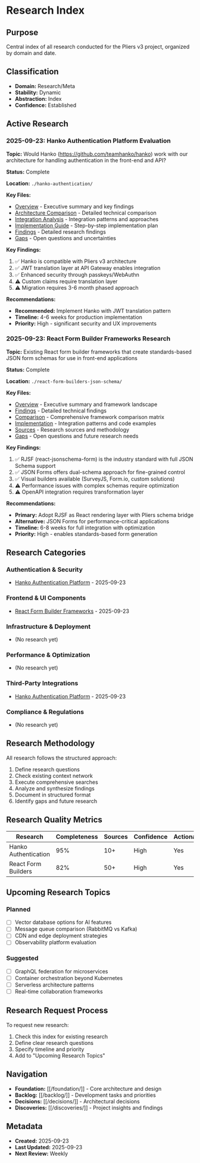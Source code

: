 # Research Index

## Purpose
Central index of all research conducted for the Pliers v3 project, organized by domain and date.

## Classification
- **Domain:** Research/Meta
- **Stability:** Dynamic
- **Abstraction:** Index
- **Confidence:** Established

## Active Research

### 2025-09-23: Hanko Authentication Platform Evaluation

**Topic:** Would Hanko (https://github.com/teamhanko/hanko) work with our architecture for handling authentication in the front-end and API?

**Status:** Complete

**Location:** `./hanko-authentication/`

**Key Files:**
- [Overview](./hanko-authentication/overview.md) - Executive summary and key findings
- [Architecture Comparison](./hanko-authentication/architecture-comparison.md) - Detailed technical comparison
- [Integration Analysis](./hanko-authentication/integration-analysis.md) - Integration patterns and approaches
- [Implementation Guide](./hanko-authentication/implementation.md) - Step-by-step implementation plan
- [Findings](./hanko-authentication/findings.md) - Detailed research findings
- [Gaps](./hanko-authentication/gaps.md) - Open questions and uncertainties

**Key Findings:**
1. ✅ Hanko is compatible with Pliers v3 architecture
2. ✅ JWT translation layer at API Gateway enables integration
3. ✅ Enhanced security through passkeys/WebAuthn
4. ⚠️ Custom claims require translation layer
5. ⚠️ Migration requires 3-6 month phased approach

**Recommendations:**
- **Recommended:** Implement Hanko with JWT translation pattern
- **Timeline:** 4-6 weeks for production implementation
- **Priority:** High - significant security and UX improvements

### 2025-09-23: React Form Builder Frameworks Research

**Topic:** Existing React form builder frameworks that create standards-based JSON form schemas for use in front-end applications

**Status:** Complete

**Location:** `./react-form-builders-json-schema/`

**Key Files:**
- [Overview](./react-form-builders-json-schema/overview.md) - Executive summary and framework landscape
- [Findings](./react-form-builders-json-schema/findings.md) - Detailed technical findings
- [Comparison](./react-form-builders-json-schema/comparison.md) - Comprehensive framework comparison matrix
- [Implementation](./react-form-builders-json-schema/implementation.md) - Integration patterns and code examples
- [Sources](./react-form-builders-json-schema/sources.md) - Research sources and methodology
- [Gaps](./react-form-builders-json-schema/gaps.md) - Open questions and future research needs

**Key Findings:**
1. ✅ RJSF (react-jsonschema-form) is the industry standard with full JSON Schema support
2. ✅ JSON Forms offers dual-schema approach for fine-grained control
3. ✅ Visual builders available (SurveyJS, Form.io, custom solutions)
4. ⚠️ Performance issues with complex schemas require optimization
5. ⚠️ OpenAPI integration requires transformation layer

**Recommendations:**
- **Primary:** Adopt RJSF as React rendering layer with Pliers schema bridge
- **Alternative:** JSON Forms for performance-critical applications
- **Timeline:** 6-8 weeks for full integration with optimization
- **Priority:** High - enables standards-based form generation

## Research Categories

### Authentication & Security
- [Hanko Authentication Platform](./hanko-authentication/overview.md) - 2025-09-23

### Frontend & UI Components
- [React Form Builder Frameworks](./react-form-builders-json-schema/overview.md) - 2025-09-23

### Infrastructure & Deployment
- (No research yet)

### Performance & Optimization
- (No research yet)

### Third-Party Integrations
- [Hanko Authentication Platform](./hanko-authentication/overview.md) - 2025-09-23

### Compliance & Regulations
- (No research yet)

## Research Methodology

All research follows the structured approach:
1. Define research questions
2. Check existing context network
3. Execute comprehensive searches
4. Analyze and synthesize findings
5. Document in structured format
6. Identify gaps and future research

## Research Quality Metrics

| Research | Completeness | Sources | Confidence | Actionable |
|----------|-------------|---------|------------|------------|
| Hanko Authentication | 95% | 10+ | High | Yes |
| React Form Builders | 82% | 50+ | High | Yes |

## Upcoming Research Topics

### Planned
- [ ] Vector database options for AI features
- [ ] Message queue comparison (RabbitMQ vs Kafka)
- [ ] CDN and edge deployment strategies
- [ ] Observability platform evaluation

### Suggested
- [ ] GraphQL federation for microservices
- [ ] Container orchestration beyond Kubernetes
- [ ] Serverless architecture patterns
- [ ] Real-time collaboration frameworks

## Research Request Process

To request new research:
1. Check this index for existing research
2. Define clear research questions
3. Specify timeline and priority
4. Add to "Upcoming Research Topics"

## Navigation
- **Foundation:** [[/foundation/]] - Core architecture and design
- **Backlog:** [[/backlog/]] - Development tasks and priorities
- **Decisions:** [[/decisions/]] - Architectural decisions
- **Discoveries:** [[/discoveries/]] - Project insights and findings

## Metadata
- **Created:** 2025-09-23
- **Last Updated:** 2025-09-23
- **Next Review:** Weekly